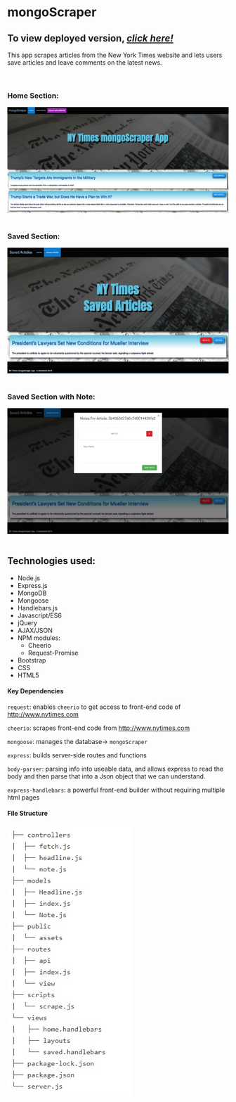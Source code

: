# mongoScraper

## To view deployed version, _**[click here!](https://protected-wildwood-17485.herokuapp.com/)**_
This app scrapes articles from the New York Times website and lets users save articles and leave comments on the latest news.
<br>
<br>
<br>
### Home Section:<br>
![mongoScraper Img](public/assets/images/home.jpg)
<br>
<br>
### Saved Section:<br>
![mongoScraper Img](public/assets/images/home2.jpg)
<br>
<br>
### Saved Section with Note:<br>
![mongoScraper Img](public/assets/images/home3.jpg)
<br>
<br>
## Technologies used:
* Node.js
* Express.js
* MongoDB
* Mongoose
* Handlebars.js
* Javascript/ES6
* jQuery
* AJAX/JSON
* NPM modules:
  * Cheerio
  * Request-Promise
* Bootstrap 
* CSS
* HTML5

#### Key Dependencies

`request`: enables `cheerio` to get access to front-end code of http://www.nytimes.com

`cheerio`: scrapes front-end code from http://www.nytimes.com

`mongoose`: manages the database-> `mongoScraper`

`express`: builds server-side routes and functions

`body-parser`: parsing info into useable data, and allows express to read the body and then parse that into a Json object that we can understand.

`express-handlebars`: a powerful front-end builder without requiring multiple html pages

#### File Structure
![fpic Img](public/assets/images/fpic.jpg)
